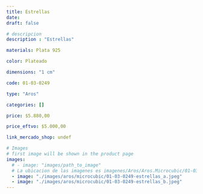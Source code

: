 ```yaml
---
title: Estrellas
date: 
draft: false

# descripcion
description : "Estrellas"

materials: Plata 925

color: Plateado

dimensions: "1 cm"

code: 01-03-0249

type: "Aros"

categories: []

price: $5.880,00

price_eftvo: $5.000,00

link_mercado_shop: undef

# Images
# first image will be shown in the product page
images:
  # - image: "images/path_to_image"
  # La ubicacion de las imagenes es imagenes/Aros/Aros.Microcubic/01-03-0249-estrellas
  - image: "./images/aros/microcubic/01-03-0249-estrellas_a.jpeg"
  - image: "./images/aros/microcubic/01-03-0249-estrellas_b.jpeg"
---
```

